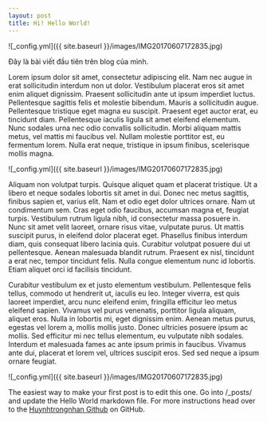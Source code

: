 ```yaml
---
layout: post
title: Hi! Hello World!
---
```

![_config.yml]({{ site.baseurl }}/images/IMG20170607172835.jpg)

Đây là bài viết đầu tiên trên blog của mình.

Lorem ipsum dolor sit amet, consectetur adipiscing elit. Nam nec augue in erat sollicitudin interdum non ut dolor. Vestibulum placerat eros sit amet enim aliquet dignissim. Praesent sollicitudin ante ut ipsum imperdiet luctus. Pellentesque sagittis felis et molestie bibendum. Mauris a sollicitudin augue. Pellentesque tristique eget magna eu suscipit. Praesent eget auctor erat, eu tincidunt diam. Pellentesque iaculis ligula sit amet eleifend elementum. Nunc sodales urna nec odio convallis sollicitudin. Morbi aliquam mattis metus, vel mattis mi faucibus vel. Nullam molestie porttitor est, eu fermentum lorem. Nulla erat neque, tristique in ipsum finibus, scelerisque mollis magna.

![_config.yml]({{ site.baseurl }}/images/IMG20170607172835.jpg)

Aliquam non volutpat turpis. Quisque aliquet quam et placerat tristique. Ut a libero et neque sodales lobortis sit amet in dui. Donec nec metus sagittis, finibus sapien et, varius elit. Nam et odio eget dolor ultrices ornare. Nam ut condimentum sem. Cras eget odio faucibus, accumsan magna et, feugiat turpis. Vestibulum rutrum ligula nibh, id consectetur massa posuere in. Nunc sit amet velit laoreet, ornare risus vitae, vulputate purus. Ut mattis suscipit purus, in eleifend dolor placerat eget. Phasellus finibus interdum diam, quis consequat libero lacinia quis. Curabitur volutpat posuere dui ut pellentesque. Aenean malesuada blandit rutrum. Praesent ex nisl, tincidunt a erat nec, tempor tincidunt felis. Nulla congue elementum nunc id lobortis. Etiam aliquet orci id facilisis tincidunt.

Curabitur vestibulum ex et justo elementum vestibulum. Pellentesque felis tellus, commodo ut hendrerit ut, iaculis eu leo. Integer viverra, est quis laoreet imperdiet, arcu nunc eleifend enim, fringilla efficitur leo metus eleifend sapien. Vivamus vel purus venenatis, porttitor ligula aliquam, aliquet eros. Nulla in lobortis mi, eget dignissim enim. Aenean metus purus, egestas vel lorem a, mollis mollis justo. Donec ultricies posuere ipsum ac mollis. Sed efficitur mi nec tellus elementum, eu vulputate nibh sodales. Interdum et malesuada fames ac ante ipsum primis in faucibus. Vivamus ante dui, placerat et lorem vel, ultrices suscipit eros. Sed sed neque a ipsum ornare feugiat.

![_config.yml]({{ site.baseurl }}/images/IMG20170607172835.jpg)

The easiest way to make your first post is to edit this one. Go into /_posts/ and update the Hello World markdown file. For more instructions head over to the [Huynhtrongnhan Github](https://github.com/huynhtrongnhan) on GitHub.
